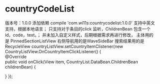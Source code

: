 # countryCodeList

版本号：1.0.0 
添加依赖 compile 'com.wi11s:countrycodelist:1.0.0'
支持中英文支持，根据本地语言；
只支持对于条目的click 监听，ChildrenBean 包含一个 id，code，text。；
并未加入自定义样式，后期根据需求再进行修改，
主体用的是 PinnedSectionListView
右侧导航用的是WaveSideBar
搜索结果用的是 RecycleView
countryListView.setCountryItemClistener(new CountryListView.OnCountryItemClickListener() {  
  @Override  
  public void onClick(View item, CountryList.DataBean.ChildrenBean childrenBean) {  
      
  }
});

